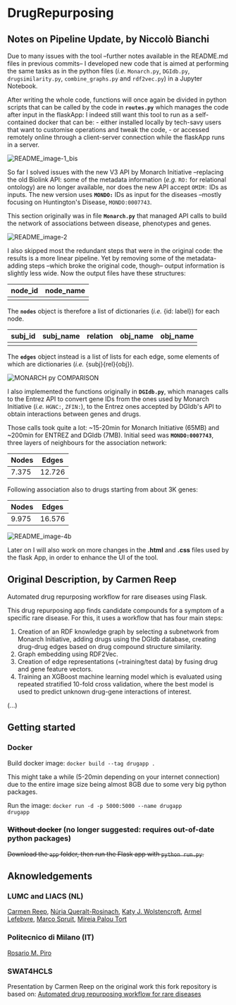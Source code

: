# DrugRepurposing

## Notes on Pipeline Update, by Niccolò Bianchi
Due to many issues with the tool –further notes available in the README.md files in previous commits– I developed new code that is aimed at performing the same tasks as in the python files (<i>i.e.</i> ```Monarch.py```, ```DGIdb.py```, ```drugsimilarity.py```, ```combine_graphs.py``` and ```rdf2vec.py```) in a Jupyter Notebook.

After writing the whole code, functions will once again be divided in python scripts that can be called by the code in <b>```routes.py```</b> which manages the code after input in the flaskApp: I indeed still want this tool to run as a self-contained docker that can be:
	- either installed locally by tech-savy users that want to customise operations and tweak the code,
	- or accessed remotely online through a client-server connection while the flaskApp runs in a server.

![README_image-1_bis](https://github.com/NCMBianchi/DrugRepurposing/assets/111352723/7db18469-0998-42f7-8bb2-23ee2af35f3c)

So far I solved issues with the new V3 API by Monarch Initiative –replacing the old Biolink API: some of the metadata information (<i>e.g.</i> ```RO:``` for relational ontology) are no longer available, nor does the new API accept ```OMIM:``` IDs as inputs. The new version uses <b>```MONDO:```</b> IDs as input for the diseases –mostly focusing on Huntington's Disease, ```MONDO:0007743```.

This section originally was in file <b>```Monarch.py```</b> that managed API calls to build the network of associations between disease, phenotypes and genes.

![README_image-2](https://github.com/NCMBianchi/DrugRepurposing/assets/111352723/86c5166f-fac8-42b5-8e62-5a00be65c074)

I also skipped most the redundant steps that were in the original code: the results is a more linear pipeline. Yet by removing some of the metadata-adding steps –which broke the original code, though– output information is slightly less wide. Now the output files have these structures:

| node_id       | node_name     |
| ------------- | ------------- |
|               |               |

The <b>```nodes```</b> object is therefore a list of dictionaries (<i>i.e.</i> {id: label}) for each node.

| subj_id       | subj_name     | relation      | obj_name      | obj_name      |
| ------------- | ------------- | ------------- | ------------- | ------------- |
|               |               |               |               |               |

The <b>```edges```</b> object instead is a list of lists for each edge, some elements of which are dictionaries (<i>i.e.</i> {subj}{rel}{obj}). 

![MONARCH py COMPARISON](https://github.com/NCMBianchi/DrugRepurposing/assets/111352723/594abfb4-3937-43b0-92ec-aec50690005e)

I also implemented the functions originally in <b>```DGIdb.py```</b>, which manages calls to the Entrez API to convert gene IDs from the ones used by Monarch Initiative (<i>i.e.</i> ```HGNC:```, ```ZFIN:```), to the Entrez ones accepted by DGIdb's API to obtain interactions between genes and drugs.

Those calls took quite a lot: ~15-20min for Monarch Initiative (65MB) and ~200min for ENTREZ and DGIdb (7MB). Initial seed was <b>```MONDO:0007743```</b>, three layers of neighbours for the association network:

| Nodes         | Edges         |
| ------------- | ------------- |
| 7.375         | 12.726        |

Following association also to drugs starting from about 3K genes:

| Nodes         | Edges         |
| ------------- | ------------- |
| 9.975         | 16.576        |

![README_image-4b](https://github.com/NCMBianchi/DrugRepurposing/assets/111352723/87091903-4416-40b4-a6a1-9c1f6b7334a3)

Later on I will also work on more changes in the <b>.html</b> and <b>.css</b> files used by the flask App, in order to enhance the UI of the tool.

## Original Description, by Carmen Reep
Automated drug repurposing workflow for rare diseases using Flask.

This drug repurposing app finds candidate compounds for a symptom of a specific rare disease.
For this, it uses a workflow that has four main steps:
1. Creation of an RDF knowledge graph by selecting a subnetwork from Monarch Initiative, adding drugs using the DGIdb database, creating drug-drug edges based on drug compound structure similarity.
2. Graph embedding using RDF2Vec.
3. Creation of edge representations (=training/test data) by fusing drug and gene feature vectors.
4. Training an XGBoost machine learning model which is evaluated using repeated stratified 10-fold cross validation, where the best model is used to predict unknown drug-gene interactions of interest.

(...)

## Getting started
### Docker
Build docker image: <code>docker build --tag drugapp .</code>

This might take a while (5-20min depending on your internet connection) due to the entire image size being almost 8GB due to some very big python packages.

Run the image: <code>docker run -d -p 5000:5000 --name drugapp drugapp</code>

### <s>Without docker</s> (no longer suggested: requires out-of-date python packages)
<s>Download the `app` folder, then run the Flask app with <code>python run.py</code>. </s>

## Aknowledgements
### LUMC and LIACS (NL)
[Carmen Reep](https://www.researchgate.net/profile/Carmen-Reep), [Núria Queralt-Rosinach](https://www.researchgate.net/scientific-contributions/Nuria-Queralt-Rosinach-2198951627), [Katy J. Wolstencroft](https://www.researchgate.net/profile/Katy-Wolstencroft), [Armel Lefebvre](https://0-scholar-google-com.brum.beds.ac.uk/citations?user=O363fEMAAAAJ&hl=en), [Marco Spruit](https://scholar.google.com/citations?user=GFvyyeAAAAAJ), [Mireia Palou Tort](https://nl.linkedin.com/in/mireia-palou-tort-295909198)

### Politecnico di Milano (IT)
[Rosario M. Piro](https://scholar.google.com/citations?user=HuNyLrcAAAAJ)

### SWAT4HCLS
Presentation by Carmen Reep on the original work this fork repository is based on: [Automated drug repurposing workflow for rare diseases](https://youtu.be/RsfUrRhZAso?si=Og1z1RdPaukpPIbP)
